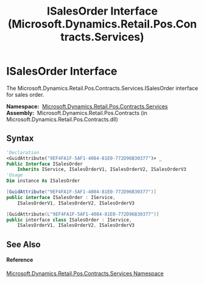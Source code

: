 ﻿---
title: ISalesOrder Interface (Microsoft.Dynamics.Retail.Pos.Contracts.Services)
TOCTitle: ISalesOrder Interface
ms:assetid: T:Microsoft.Dynamics.Retail.Pos.Contracts.Services.ISalesOrder
ms:mtpsurl: https://technet.microsoft.com/en-us/library/microsoft.dynamics.retail.pos.contracts.services.isalesorder(v=AX.60)
ms:contentKeyID: 47344015
ms.date: 05/18/2015
mtps_version: v=AX.60
f1_keywords:
- Microsoft.Dynamics.Retail.Pos.Contracts.Services.ISalesOrder
dev_langs:
- CSharp
- C++
- VB
---

# ISalesOrder Interface

The Microsoft.Dynamics.Retail.Pos.Contracts.Services.ISalesOrder interface for sales order.

**Namespace:**  [Microsoft.Dynamics.Retail.Pos.Contracts.Services](microsoft-dynamics-retail-pos-contracts-services-namespace.md)  
**Assembly:**  Microsoft.Dynamics.Retail.Pos.Contracts (in Microsoft.Dynamics.Retail.Pos.Contracts.dll)

## Syntax

``` vb
'Declaration
<GuidAttribute("9EF4FA1F-5AF1-4084-81E0-772D96B30377")> _
Public Interface ISalesOrder _
    Inherits IService, ISalesOrderV1, ISalesOrderV2, ISalesOrderV3
'Usage
Dim instance As ISalesOrder
```

``` csharp
[GuidAttribute("9EF4FA1F-5AF1-4084-81E0-772D96B30377")]
public interface ISalesOrder : IService, 
    ISalesOrderV1, ISalesOrderV2, ISalesOrderV3
```

``` c++
[GuidAttribute(L"9EF4FA1F-5AF1-4084-81E0-772D96B30377")]
public interface class ISalesOrder : IService, 
    ISalesOrderV1, ISalesOrderV2, ISalesOrderV3
```

## See Also

#### Reference

[Microsoft.Dynamics.Retail.Pos.Contracts.Services Namespace](microsoft-dynamics-retail-pos-contracts-services-namespace.md)

